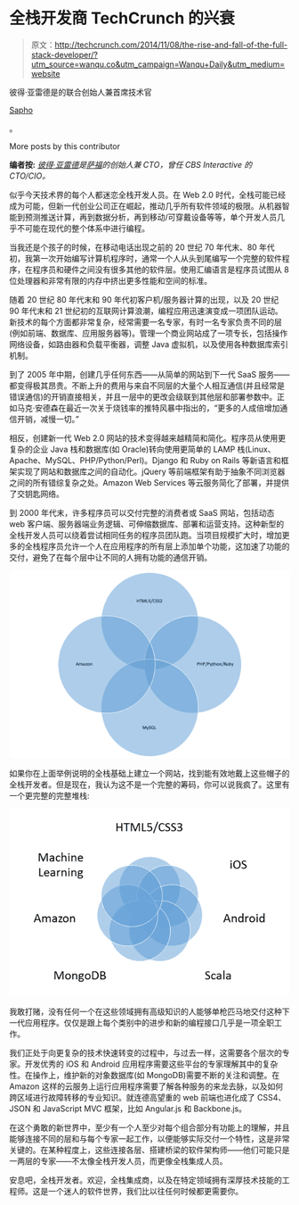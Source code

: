 # 全栈开发商 TechCrunch 的兴衰

> 原文：<http://techcrunch.com/2014/11/08/the-rise-and-fall-of-the-full-stack-developer/?utm_source=wanqu.co&utm_campaign=Wanqu+Daily&utm_medium=website>

彼得·亚雷德是的联合创始人兼首席技术官

[Sapho](https://www.sapho.com/)

。

More posts by this contributor

**编者按:** *[彼得·亚雷德](http://www.crunchbase.com/person/peter-yared)是[萨福](http://www.sapho.com/)的创始人兼 CTO，曾任 CBS Interactive 的 CTO/CIO。*

似乎今天技术界的每个人都迷恋全栈开发人员。在 Web 2.0 时代，全栈可能已经成为可能，但新一代创业公司正在崛起，推动几乎所有软件领域的极限。从机器智能到预测推送计算，再到数据分析，再到移动/可穿戴设备等等，单个开发人员几乎不可能在现代的整个体系中进行编程。

当我还是个孩子的时候，在移动电话出现之前的 20 世纪 70 年代末、80 年代初，我第一次开始编写计算机程序时，通常一个人从头到尾编写一个完整的软件程序，在程序员和硬件之间没有很多其他的软件层。使用汇编语言是程序员试图从 8 位处理器和非常有限的内存中挤出更多性能和空间的标准。

随着 20 世纪 80 年代末和 90 年代初客户机/服务器计算的出现，以及 20 世纪 90 年代末和 21 世纪初的互联网计算浪潮，编程应用迅速演变成一项团队运动。新技术的每个方面都非常复杂，经常需要一名专家，有时一名专家负责不同的层(例如前端、数据库、应用服务器等)。管理一个商业网站成了一项专长，包括操作网络设备，如路由器和负载平衡器，调整 Java 虚拟机，以及使用各种数据库索引机制。

到了 2005 年中期，创建几乎任何东西——从简单的网站到下一代 SaaS 服务——都变得极其昂贵。不断上升的费用与来自不同层的大量个人相互通信(并且经常是错误通信)的开销直接相关，并且一层中的更改会级联到其他层和部署参数中。正如马克·安德森在最近一次关于烧钱率的推特风暴中指出的，“更多的人成倍增加通信开销，减慢一切。”

相反，创建新一代 Web 2.0 网站的技术变得越来越精简和简化。程序员从使用更复杂的企业 Java 栈和数据库(如 Oracle)转向使用更简单的 LAMP 栈(Linux、Apache、MySQL、PHP/Python/Perl)。Django 和 Ruby on Rails 等新语言和框架实现了网站和数据库之间的自动化。jQuery 等前端框架有助于抽象不同浏览器之间的所有错综复杂之处。Amazon Web Services 等云服务简化了部署，并提供了交钥匙网络。

到 2000 年代末，许多程序员可以交付完整的消费者或 SaaS 网站，包括动态 web 客户端、服务器端业务逻辑、可伸缩数据库、部署和运营支持。这种新型的全栈开发人员可以绕着尝试相同任务的程序员团队跑。当项目规模扩大时，增加更多的全栈程序员允许一个人在应用程序的所有层上添加单个功能，这加速了功能的交付，避免了在每个层中让不同的人拥有功能的通信开销。

![image](img/d16f5842aade81f21967dd9baff2b5c9.png)

如果你在上面举例说明的全栈基础上建立一个网站，找到能有效地戴上这些帽子的全栈开发者。但是现在，我认为这不是一个完整的筹码，你可以说我疯了。这里有一个更完整的完整堆栈:

![image (1)](img/3ca98b6115daea89de17e6a1f5af9869.png)

我敢打赌，没有任何一个在这些领域拥有高级知识的人能够单枪匹马地交付这种下一代应用程序。仅仅是跟上每个类别中的进步和新的编程接口几乎是一项全职工作。

我们正处于向更复杂的技术快速转变的过程中，与过去一样，这需要各个层次的专家。开发优秀的 iOS 和 Android 应用程序需要这些平台的专家理解其中的复杂性。在操作上，维护新的对象数据库(如 MongoDB)需要不断的关注和调整。在 Amazon 这样的云服务上运行应用程序需要了解各种服务的来龙去脉，以及如何跨区域进行故障转移的专业知识。就连德高望重的 web 前端也进化成了 CSS4、JSON 和 JavaScript MVC 框架，比如 Angular.js 和 Backbone.js。

在这个勇敢的新世界中，至少有一个人至少对每个组合部分有功能上的理解，并且能够连接不同的层和与每个专家一起工作，以便能够实际交付一个特性，这是非常关键的。在某种程度上，这些连接各层、搭建桥梁的软件架构师——他们可能只是一两层的专家——不太像全栈开发人员，而更像全栈集成人员。

安息吧，全栈开发者。欢迎，全栈集成商，以及在特定领域拥有深厚技术技能的工程师。这是一个迷人的软件世界，我们比以往任何时候都更需要你。